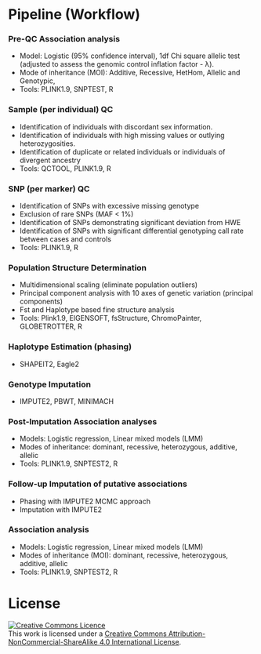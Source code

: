 # Pipeline (Workflow)

### Pre-QC Association analysis
 - Model: Logistic (95% confidence interval), 1df Chi square allelic test (adjusted to assess the genomic control inflation factor - λ).
 - Mode of inheritance (MOI): Additive, Recessive, HetHom, Allelic and Genotypic,
 - Tools: PLINK1.9, SNPTEST, R

### Sample (per individual) QC
 - Identification of individuals with discordant sex information.
 - Identification of individuals with high missing values or outlying heterozygosities.
 - Identification of duplicate or related individuals or individuals of divergent ancestry
 - Tools: QCTOOL, PLINK1.9, R

### SNP (per marker) QC
 - Identification of SNPs with excessive missing genotype
 - Exclusion of rare SNPs (MAF < 1%)
 - Identification of SNPs demonstrating significant deviation from HWE
 - Identification of SNPs with significant differential genotyping call rate between cases and controls
 - Tools: PLINK1.9, R
      
### Population Structure Determination
 - Multidimensional scaling (eliminate population outliers)
 - Principal component analysis with 10 axes of genetic variation (principal components)
 - Fst and Haplotype based fine structure analysis
 - Tools: Plink1.9, EIGENSOFT, fsStructure, ChromoPainter, GLOBETROTTER, R

### Haplotype Estimation (phasing)
 - SHAPEIT2, Eagle2

### Genotype Imputation
 - IMPUTE2, PBWT, MINIMACH

### Post-Imputation Association analyses
 - Models: Logistic regression, Linear mixed models (LMM)
 - Modes of inheritance: dominant, recessive, heterozygous, additive, allelic
 - Tools: PLINK1.9, SNPTEST2, R

### Follow-up Imputation of putative associations
 - Phasing with IMPUTE2 MCMC approach
 - Imputation with IMPUTE2

### Association analysis
 - Models: Logistic regression, Linear mixed models (LMM)
 - Modes of inheritance (MOI): dominant, recessive, heterozygous, additive, allelic
 - Tools: PLINK1.9, SNPTEST2, R

# License
<a rel="license" href="http://creativecommons.org/licenses/by-nc-sa/4.0/"><img alt="Creative Commons Licence" 
style="border-width:0" src="https://i.creativecommons.org/l/by-nc-sa/4.0/88x31.png" /></a><br />This work is 
licensed under a <a rel="license" href="http://creativecommons.org/licenses/by-nc-sa/4.0/">
Creative Commons Attribution-NonCommercial-ShareAlike 4.0 International License</a>.

